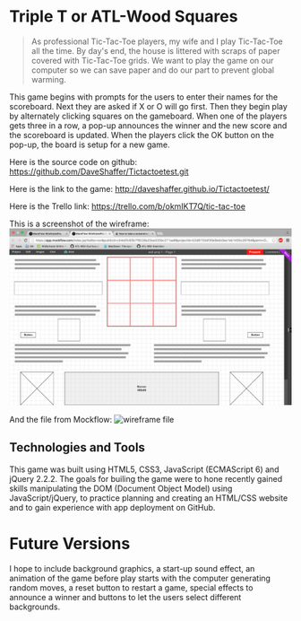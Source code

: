 # Triple T or ATL-Wood Squares

>As professional Tic-Tac-Toe players, my wife and I play Tic-Tac-Toe all the time. By day's end, the house is littered with scraps of paper covered with Tic-Tac-Toe grids. We want to play the game on our computer so we can save paper and do our part to prevent global warming.

This game begins with prompts for the users to enter their names for the scoreboard.  Next they are asked if X or O will go first.  Then they begin play by alternately clicking squares on the gameboard.  When one of the players gets three in a row, a pop-up announces the winner and the new score and the scoreboard is updated.  When the players click the OK button on the pop-up, the board is setup for a new game.

Here is the source code on github:
https://github.com/DaveShaffer/Tictactoetest.git

Here is the link to the game:
http://daveshaffer.github.io/Tictactoetest/

Here is the Trello link:
https://trello.com/b/okmIKT7Q/tic-tac-toe

This is a screenshot of the wireframe:
![#wireframe](https://github.com/DaveShaffer/Tictactoetest/blob/master/Screen_Shot_2016-04-02_at_10.21.45_PM.png)

And the file from Mockflow:
![wireframe file](https://github.com/DaveShaffer/Tictactoetest/blob/master/WireframeComponent.mflib)

## Technologies and Tools
This game was built using HTML5, CSS3, JavaScript (ECMAScript 6) and jQuery 2.2.2.  The goals for builing the game were to hone recently gained skills manipulating the DOM (Document Object Model) using JavaScript/jQuery, to practice planning and creating an HTML/CSS website and to gain experience with app deployment on GitHub.

# Future Versions
I hope to include background graphics, a start-up sound effect, an animation of the game before play starts with the computer generating random moves, a reset button to restart a game, special effects to announce a winner and buttons to let the users select different backgrounds.


